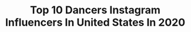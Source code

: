 ---
title: Top 10 Dancers Instagram Influencers In United States In 2020
description: >-
  Find top dancers Instagram influencers in United States in 2020. Most popular hashtags: #dance #losangeles #decadesofhair #fallfashion.
platform: Instagram
profiles:
  - username: "nickbencivengo"
    fullname: >-
      nick
    location: "United States"
    followers: 80611
    engagement: 1465
    commentsToLikes: 0.045021
    avatar: "https://scontent-ams4-1.cdninstagram.com/v/t51.2885-19/s320x320/81961004_625202254882138_9208891288328339456_n.jpg?_nc_ht=scontent-ams4-1.cdninstagram.com&_nc_ohc=Wsfg9XFIGgsAX_n-P54&oh=74865f43682466f881d8c9f25fe1bfef&oe=5EB764C8"
    verified: false
    hashtags: "#celebratedoctors, #ringaroundchallenge, #freezeframe, #transitions"
  - username: "itsemilydobson"
    fullname: >-
      Emily Dobson♡
    location: "United States"
    followers: 80505
    engagement: 833
    commentsToLikes: 0.063614
    avatar: "https://scontent-ams4-1.cdninstagram.com/v/t51.2885-19/s320x320/91351657_144213703694781_4180937619393216512_n.jpg?_nc_ht=scontent-ams4-1.cdninstagram.com&_nc_ohc=EMwz_k8EY4QAX8_pR1P&oh=09d0b161dd8d6feed4580d98d2a9f8f1&oe=5EB89DE3"
    verified: false
    hashtags: "#latindancer, #autumnvibes, #spookyseason, #iceskating"
  - username: "diarrasyllalofficiel"
    fullname: >-
      Diarra Sylla
    location: "United States"
    followers: 1966444
    engagement: 858
    commentsToLikes: 0.040744
    avatar: "https://scontent-ams4-1.cdninstagram.com/v/t51.2885-19/s320x320/73533225_2692712607463000_8410872973023510528_n.jpg?_nc_ht=scontent-ams4-1.cdninstagram.com&_nc_ohc=XJXlVo5e5g8AX8s3jEP&oh=57260aebccf8cc778847dd759a834191&oe=5EBB1A15"
    verified: true
    hashtags: "#ad, #runitagain, #nowunitedcometogether, #jeep"
  - username: "camerynhernandez"
    fullname: >-
      Cameryn Hernandez
    location: "United States"
    followers: 8694
    engagement: 1846
    commentsToLikes: 0.062796
    avatar: "https://scontent-ams4-1.cdninstagram.com/v/t51.2885-19/s320x320/88989346_242986000061756_2178292599465443328_n.jpg?_nc_ht=scontent-ams4-1.cdninstagram.com&_nc_ohc=rKn1bacvKf0AX8swG5r&oh=1f483d432a2be471033346484e24a4da&oe=5EB7C795"
    verified: false
    hashtags: "#huevosrancheros, #babyhairsgoingcrazy, #gno, #lakersvsmavs"
  - username: "makenziemoss"
    fullname: >-
      Makenzie Moss ♡
    location: "United States"
    followers: 12260
    engagement: 1373
    commentsToLikes: 0.057569
    avatar: "https://scontent-ams4-1.cdninstagram.com/v/t51.2885-19/s320x320/91474399_141315213980403_272434212286496768_n.jpg?_nc_ht=scontent-ams4-1.cdninstagram.com&_nc_ohc=C71B5UWgFVcAX_h1Z48&oh=166eda972120f9f6aee4eed1cf0c97b8&oe=5EB2867E"
    verified: true
    hashtags: "#zombies2"
  - username: "erinelleinsta"
    fullname: >-
      Erin Michelle Conroy
    location: "United States"
    followers: 17490
    engagement: 1735
    commentsToLikes: 0.058904
    avatar: "https://scontent-lhr8-1.cdninstagram.com/v/t51.2885-19/s320x320/42890815_2221001408181862_2791673560660180992_n.jpg?_nc_ht=scontent-lhr8-1.cdninstagram.com&_nc_ohc=lmtWuz4ZTQUAX_QOnvs&oh=dcff56a1922ce3966c2ce3d43d01bdb6&oe=5EBB84AD"
    verified: false
    hashtags: "#womeninfilm, #equality, #sponsored, #lgbtq"
  - username: "janvssa"
    fullname: >-
      janessa romero
    location: "United States"
    followers: 2130
    engagement: 2569
    commentsToLikes: 0.117962
    avatar: "https://scontent-lhr8-1.cdninstagram.com/v/t51.2885-19/s320x320/81705543_2936577733041556_6207031623158857728_n.jpg?_nc_ht=scontent-lhr8-1.cdninstagram.com&_nc_ohc=6PL8WxDecv0AX_Jvuzd&oh=8d6cddf4a21a253b82a30d7cdf9eb3b6&oe=5EB9AF1B"
    verified: false
    hashtags: "#ylaplayapacuando"
  - username: "missavabianchi"
    fullname: >-
      ava bianchi
    location: "United States"
    followers: 56616
    engagement: 719
    commentsToLikes: 0.037881
    avatar: "https://scontent-lga3-1.cdninstagram.com/v/t51.2885-19/s320x320/80054755_2696449293772793_6422485341847945216_n.jpg?_nc_ht=scontent-lga3-1.cdninstagram.com&_nc_ohc=w81CzU5d0B4AX_zl0XS&oh=af1f919b2a7a874c675b2281abd20f2a&oe=5EB8CEF6"
    verified: false
    hashtags: "#birthdaygirl, #happytuesday, #merrychristmas, #gettingridofdistractions"
  - username: "jesyka.harris"
    fullname: >-
      Jesyka Harris |📍Los Angeles
    location: "United States"
    followers: 45426
    engagement: 564
    commentsToLikes: 0.053348
    avatar: "https://scontent-ams4-1.cdninstagram.com/v/t51.2885-19/s320x320/84176512_1768772073259198_5978821976154701824_n.jpg?_nc_ht=scontent-ams4-1.cdninstagram.com&_nc_ohc=xBOtzGxm26QAX8y8Q-e&oh=987e83f3bf542543d04c0ef710ed0068&oe=5EBA03DF"
    verified: false
    hashtags: "#curlygirl, #naturalcurls, #cirque, #curls"
  - username: "symonneharrison"
    fullname: >-
      Symonne Harrison
    location: "United States"
    followers: 434567
    engagement: 495
    commentsToLikes: 0.055221
    avatar: "https://scontent-lhr8-1.cdninstagram.com/v/t51.2885-19/s320x320/67403038_492428588206209_960989174314303488_n.jpg?_nc_ht=scontent-lhr8-1.cdninstagram.com&_nc_ohc=oMcRlIRQwf4AX-7HY0s&oh=911deb36275a1387c51cd06895f444ca&oe=5EB872E3"
    verified: false
    hashtags: "#ad, #peterrabbit2"
---